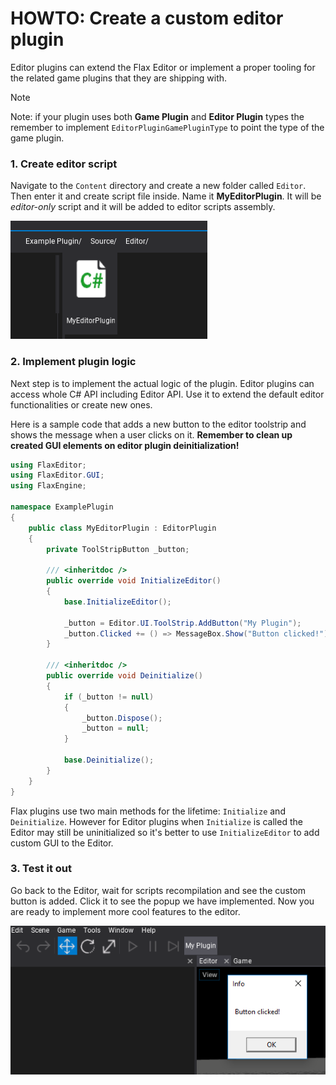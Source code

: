 # HOWTO: Create a custom editor plugin

Editor plugins can extend the Flax Editor or implement a proper tooling for the related game plugins that they are shipping with.

> [!Note]
> Note: if your plugin uses both **Game Plugin** and **Editor Plugin** types the remember to implement `EditorPluginGamePluginType` to point the type of the game plugin.

### 1. Create editor script

Navigate to the `Content` directory and create a new folder called `Editor`. Then enter it and create script file inside. Name it **MyEditorPlugin**. It will be *editor-only* script and it will be added to editor scripts assembly.

![Create Editor Scripts](media/editor-plugin-step-1.png)

### 2. Implement plugin logic

Next step is to implement the actual logic of the plugin. Editor plugins can access whole C# API including Editor API. Use it to extend the default editor functionalities or create new ones.

Here is a sample code that adds a new button to the editor toolstrip and shows the message when a user clicks on it.
**Remember to clean up created GUI elements on editor plugin deinitialization!**

```cs
using FlaxEditor;
using FlaxEditor.GUI;
using FlaxEngine;

namespace ExamplePlugin
{
    public class MyEditorPlugin : EditorPlugin
    {
        private ToolStripButton _button;

        /// <inheritdoc />
        public override void InitializeEditor()
        {
            base.InitializeEditor();

            _button = Editor.UI.ToolStrip.AddButton("My Plugin");
            _button.Clicked += () => MessageBox.Show("Button clicked!");
        }

        /// <inheritdoc />
        public override void Deinitialize()
        {
            if (_button != null)
            {
                _button.Dispose();
                _button = null;
            }

            base.Deinitialize();
        }
    }
}

```

Flax plugins use two main methods for the lifetime: `Initialize` and `Deinitialize`. However for Editor plugins when `Initialize` is called the Editor may still be uninitialized so it's better to use `InitializeEditor` to add custom GUI to the Editor.

### 3. Test it out

Go back to the Editor, wait for scripts recompilation and see the custom button is added. Click it to see the popup we have implemented. Now you are ready to implement more cool features to the editor.

![Use Custom Editor Plugin](media/editor-plugin-step-2.png)
